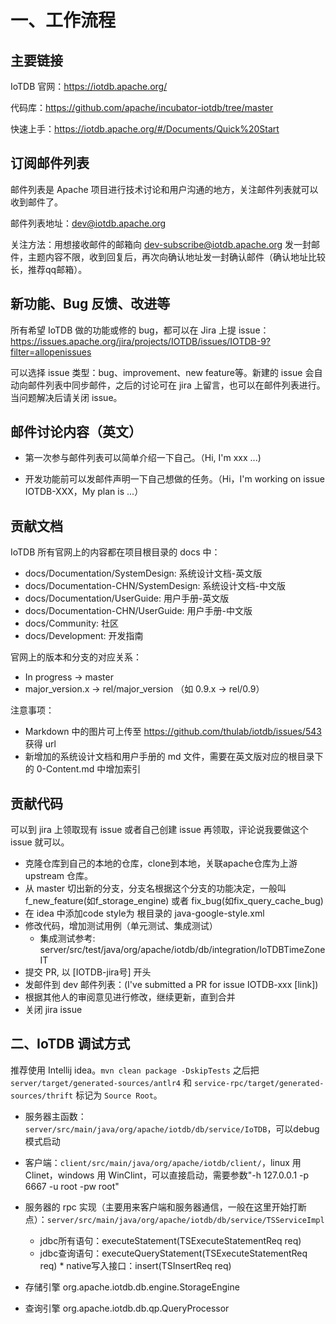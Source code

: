 <!--

    Licensed to the Apache Software Foundation (ASF) under one
    or more contributor license agreements.  See the NOTICE file
    distributed with this work for additional information
    regarding copyright ownership.  The ASF licenses this file
    to you under the Apache License, Version 2.0 (the
    "License"); you may not use this file except in compliance
    with the License.  You may obtain a copy of the License at

        http://www.apache.org/licenses/LICENSE-2.0

    Unless required by applicable law or agreed to in writing,
    software distributed under the License is distributed on an
    "AS IS" BASIS, WITHOUT WARRANTIES OR CONDITIONS OF ANY
    KIND, either express or implied.  See the License for the
    specific language governing permissions and limitations
    under the License.

-->

# 一、工作流程

## 主要链接

IoTDB 官网：https://iotdb.apache.org/

代码库：https://github.com/apache/incubator-iotdb/tree/master

快速上手：https://iotdb.apache.org/#/Documents/Quick%20Start

## 订阅邮件列表

邮件列表是 Apache 项目进行技术讨论和用户沟通的地方，关注邮件列表就可以收到邮件了。

邮件列表地址：dev@iotdb.apache.org

关注方法：用想接收邮件的邮箱向 dev-subscribe@iotdb.apache.org 发一封邮件，主题内容不限，收到回复后，再次向确认地址发一封确认邮件（确认地址比较长，推荐qq邮箱）。

## 新功能、Bug 反馈、改进等

所有希望 IoTDB 做的功能或修的 bug，都可以在 Jira 上提 issue：https://issues.apache.org/jira/projects/IOTDB/issues/IOTDB-9?filter=allopenissues

可以选择 issue 类型：bug、improvement、new feature等。新建的 issue 会自动向邮件列表中同步邮件，之后的讨论可在 jira 上留言，也可以在邮件列表进行。当问题解决后请关闭 issue。

## 邮件讨论内容（英文）

* 第一次参与邮件列表可以简单介绍一下自己。（Hi, I'm xxx ...)

* 开发功能前可以发邮件声明一下自己想做的任务。（Hi，I'm working on issue IOTDB-XXX，My plan is ...）

## 贡献文档

IoTDB 所有官网上的内容都在项目根目录的 docs 中：

* docs/Documentation/SystemDesign: 系统设计文档-英文版
* docs/Documentation-CHN/SystemDesign: 系统设计文档-中文版
* docs/Documentation/UserGuide: 用户手册-英文版
* docs/Documentation-CHN/UserGuide: 用户手册-中文版
* docs/Community: 社区
* docs/Development: 开发指南

官网上的版本和分支的对应关系：

* In progress -> master
* major_version.x -> rel/major_version （如 0.9.x -> rel/0.9）

注意事项：

* Markdown 中的图片可上传至 https://github.com/thulab/iotdb/issues/543 获得 url
* 新增加的系统设计文档和用户手册的 md 文件，需要在英文版对应的根目录下的 0-Content.md 中增加索引

## 贡献代码

可以到 jira 上领取现有 issue 或者自己创建 issue 再领取，评论说我要做这个 issue 就可以。

* 克隆仓库到自己的本地的仓库，clone到本地，关联apache仓库为上游 upstream 仓库。
* 从 master 切出新的分支，分支名根据这个分支的功能决定，一般叫 f_new_feature(如f_storage_engine) 或者 fix_bug(如fix_query_cache_bug)
* 在 idea 中添加code style为 根目录的 java-google-style.xml
* 修改代码，增加测试用例（单元测试、集成测试）
	* 集成测试参考: server/src/test/java/org/apache/iotdb/db/integration/IoTDBTimeZoneIT
* 提交 PR, 以 [IOTDB-jira号] 开头
* 发邮件到 dev 邮件列表：(I've submitted a PR for issue IOTDB-xxx [link])
* 根据其他人的审阅意见进行修改，继续更新，直到合并
* 关闭 jira issue

## 二、IoTDB 调试方式

推荐使用 Intellij idea。```mvn clean package -DskipTests``` 之后把 ```server/target/generated-sources/antlr4``` 和 ```service-rpc/target/generated-sources/thrift``` 标记为 ```Source Root```。 

* 服务器主函数：```server/src/main/java/org/apache/iotdb/db/service/IoTDB```，可以debug模式启动
* 客户端：```client/src/main/java/org/apache/iotdb/client/```，linux 用 Clinet，windows 用 WinClint，可以直接启动，需要参数"-h 127.0.0.1 -p 6667 -u root -pw root"
* 服务器的 rpc 实现（主要用来客户端和服务器通信，一般在这里开始打断点）：```server/src/main/java/org/apache/iotdb/db/service/TSServiceImpl```
	* jdbc所有语句：executeStatement(TSExecuteStatementReq req)
	* jdbc查询语句：executeQueryStatement(TSExecuteStatementReq req)	* native写入接口：insert(TSInsertReq req)

* 存储引擎 org.apache.iotdb.db.engine.StorageEngine
* 查询引擎 org.apache.iotdb.db.qp.QueryProcessor

